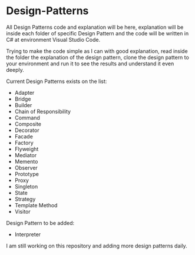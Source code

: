 # Design-Patterns
All Design Patterns code and explanation will be here, explanation will be inside each folder of specific Design Pattern and the code will be written in C# at environment Visual Studio Code.

Trying to make the code simple as I can with good explanation, read inside the folder the explanation of the design pattern, clone the design pattern to your environment and run it to see the results and understand it even deeply.

Current Design Patterns exists on the list:

- Adapter
- Bridge
- Builder
- Chain of Responsibility
- Command
- Composite
- Decorator
- Facade
- Factory
- Flyweight
- Mediator 
- Memento 
- Observer
- Prototype
- Proxy
- Singleton
- State
- Strategy
- Template Method
- Visitor 

Design Pattern to be added:

- Interpreter 

I am still working on this repository and adding more design patterns daily.
